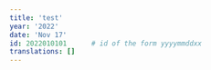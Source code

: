 ```yaml
---
title: 'test'
year: '2022'
date: 'Nov 17'
id: 2022010101      # id of the form yyyymmddxx
translations: []
---
```


